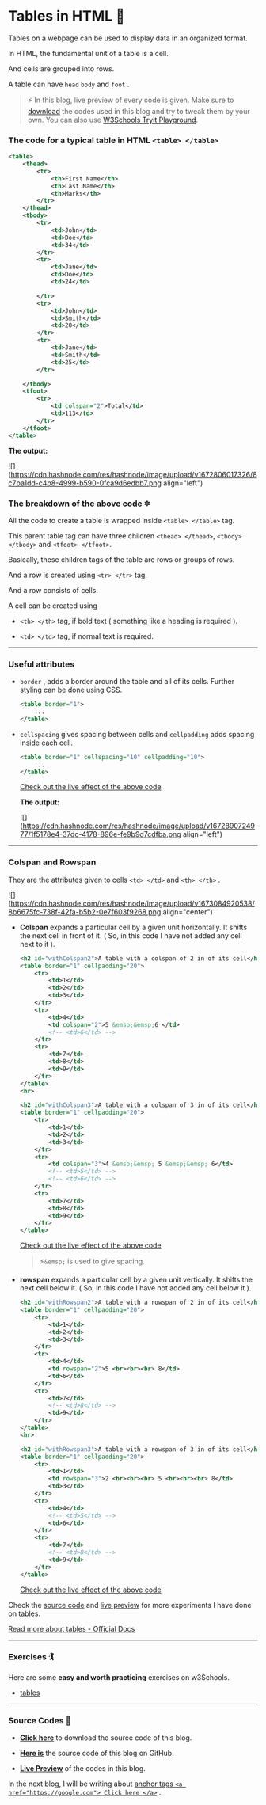 # Tables in HTML 🧱

Tables on a webpage can be used to display data in an organized format.

In HTML, the fundamental unit of a table is a cell.

And cells are grouped into rows.

A table can have `head` `body` and `foot` .

> ⚡ In this blog, live preview of every code is given. Make sure to [download](https://github.com/WebD-Essentials/HTML5/archive/refs/heads/tables.zip) the codes used in this blog and try to tweak them by your own. You can also use [W3Schools Tryit Playground](https://www.w3schools.com/html/tryit.asp?filename=tryhtml_basic).

### The code for a typical table in HTML `<table> </table>`

```xml
<table>
    <thead>
        <tr>
            <th>First Name</th>
            <th>Last Name</th>
            <th>Marks</th>
        </tr>
    </thead>
    <tbody>
        <tr>
            <td>John</td>
            <td>Doe</td>
            <td>34</td>
        </tr>
        <tr>
            <td>Jane</td>
            <td>Doe</td>
            <td>24</td>

        </tr>
        <tr>
            <td>John</td>
            <td>Smith</td>
            <td>20</td>
        </tr>
        <tr>
            <td>Jane</td>
            <td>Smith</td>
            <td>25</td>
        </tr>

    </tbody>
    <tfoot>
        <tr>
            <td colspan="2">Total</td>
            <td>113</td>
        </tr>
    </tfoot>
</table>
```

**The output:**

![](https://cdn.hashnode.com/res/hashnode/image/upload/v1672806017326/8c7ba1dd-c4b8-4999-b590-0fca9d6edbb7.png align="left")

### The breakdown of the above code 🔯

All the code to create a table is wrapped inside `<table> </table>` tag.

This parent table tag can have three children `<thead> </thead>`, `<tbody> </tbody>` and `<tfoot> </tfoot>`.

Basically, these children tags of the table are rows or groups of rows.

And a row is created using `<tr> </tr>` tag.

And a row consists of cells.

A cell can be created using

* `<th> </th>` tag, if bold text ( something like a heading is required ).
    
* `<td> </td>` tag, if normal text is required.
    

---

### Useful attributes

* `border` , adds a border around the table and all of its cells. Further styling can be done using CSS.
    
    ```xml
    <table border="1">
        ...
    </table>
    ```
    
* `cellspacing` gives spacing between cells and `cellpadding` adds spacing inside each cell.
    
    ```xml
    <table border="1" cellspacing="10" cellpadding="10">
        ...
    </table>
    ```
    
    [Check out the live effect of the above code](https://webd-essentials.github.io/HTML5/tables#withAttr)
    
    **The output:**
    
    ![](https://cdn.hashnode.com/res/hashnode/image/upload/v1672890724977/1f5178e4-37dc-4178-896e-fe9b9d7cdfba.png align="left")
    

---

### Colspan and Rowspan

They are the attributes given to cells `<td> </td>` and `<th> </th>` .

![](https://cdn.hashnode.com/res/hashnode/image/upload/v1673084920538/8b6675fc-738f-42fa-b5b2-0e7f603f9268.png align="center")

* **Colspan** expands a particular cell by a given unit horizontally. It shifts the next cell in front of it. ( So, in this code I have not added any cell next to it ).
    
    ```xml
    <h2 id="withColspan2">A table with a colspan of 2 in of its cell</h2>
    <table border="1" cellpadding="20">
        <tr>
            <td>1</td>
            <td>2</td>
            <td>3</td>
        </tr>
        <tr>
            <td>4</td>
            <td colspan="2">5 &emsp;&emsp;6 </td>
            <!-- <td>6</td> -->
        </tr>
        <tr>
            <td>7</td>
            <td>8</td>
            <td>9</td>
        </tr>
    </table>
    <hr>
    
    <h2 id="withColspan3">A table with a colspan of 3 in of its cell</h2>
    <table border="1" cellpadding="20">
        <tr>
            <td>1</td>
            <td>2</td>
            <td>3</td>
        </tr>
        <tr>
            <td colspan="3">4 &emsp;&emsp; 5 &emsp;&emsp; 6</td>
            <!-- <td>5</td> -->
            <!-- <td>6</td> -->
        </tr>
        <tr>
            <td>7</td>
            <td>8</td>
            <td>9</td>
        </tr>
    </table>
    ```
    
    [Check out the live effect of the above code](https://webd-essentials.github.io/HTML5/tables#withColspan2)
    
    > ⚡`&emsp;` is used to give spacing.
    
* **rowspan** expands a particular cell by a given unit vertically. It shifts the next cell below it. ( So, in this code I have not added any cell below it ).
    
    ```xml
    <h2 id="withRowspan2">A table with a rowspan of 2 in of its cell</h2>
    <table border="1" cellpadding="20">
        <tr>
            <td>1</td>
            <td>2</td>
            <td>3</td>
        </tr>
        <tr>
            <td>4</td>
            <td rowspan="2">5 <br><br><br> 8</td>
            <td>6</td>
        </tr>
        <tr>
            <td>7</td>
            <!-- <td>8</td> -->
            <td>9</td>
        </tr>
    </table>
    <hr>
    
    <h2 id="withRowspan3">A table with a rowspan of 3 in of its cell</h2>
    <table border="1" cellpadding="20">
        <tr>
            <td>1</td>
            <td rowspan="3">2 <br><br><br> 5 <br><br><br> 8</td>
            <td>3</td>
        </tr>
        <tr>
            <td>4</td>
            <!-- <td>5</td> -->
            <td>6</td>
        </tr>
        <tr>
            <td>7</td>
            <!-- <td>8</td> -->
            <td>9</td>
        </tr>
    </table>
    ```
    
    [Check out the live effect of the above code](https://webd-essentials.github.io/HTML5/tables#withRowspan2)
    

Check the [source code](https://github.com/WebD-Essentials/HTML5/archive/refs/heads/tables.zip) and [live preview](https://webd-essentials.github.io/HTML5/tables/) for more experiments I have done on tables.

[Read more about tables - Official Docs](https://developer.mozilla.org/en-US/docs/Web/HTML/Element/table)

---

### Exercises 🏌️

Here are some **easy and worth practicing** exercises on w3Schools.

* [tables](https://www.w3schools.com/html/exercise.asp?filename=exercise_html_tables1)
    

---

### Source Codes 💠

* [**Click here**](https://github.com/WebD-Essentials/HTML5/archive/refs/heads/tables.zip) to download the source code of this blog.
    
* [**Here is**](https://github.com/WebD-Essentials/HTML5/tree/tables) the source code of this blog on GitHub.
    
* [**Live Preview**](https://webd-essentials.github.io/HTML5/tables/) of the codes in this blog.
    

In the next blog, I will be writing about [anchor tags `<a href="https://google.com"> Click here </a>`](https://webdessentials.hashnode.dev/links-and-navigation-in-html) .
